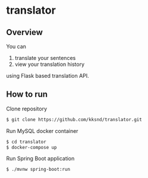 # translator

## Overview
You can
1. translate your sentences
1. view your translation history

using Flask based translation API.


## How to run
Clone repository
```sh
$ git clone https://github.com/kksnd/translator.git
```
Run MySQL docker container
```sh
$ cd translator
$ docker-compose up
```
Run Spring Boot application
```sh
$ ./mvnw spring-boot:run
```
